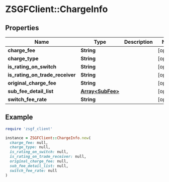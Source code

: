 # ZSGFClient::ChargeInfo

## Properties

| Name | Type | Description | Notes |
| ---- | ---- | ----------- | ----- |
| **charge_fee** | **String** |  | [optional] |
| **charge_type** | **String** |  | [optional] |
| **is_rating_on_switch** | **String** |  | [optional] |
| **is_rating_on_trade_receiver** | **String** |  | [optional] |
| **original_charge_fee** | **String** |  | [optional] |
| **sub_fee_detail_list** | [**Array&lt;SubFee&gt;**](SubFee.md) |  | [optional] |
| **switch_fee_rate** | **String** |  | [optional] |

## Example

```ruby
require 'zsgf_client'

instance = ZSGFClient::ChargeInfo.new(
  charge_fee: null,
  charge_type: null,
  is_rating_on_switch: null,
  is_rating_on_trade_receiver: null,
  original_charge_fee: null,
  sub_fee_detail_list: null,
  switch_fee_rate: null
)
```

